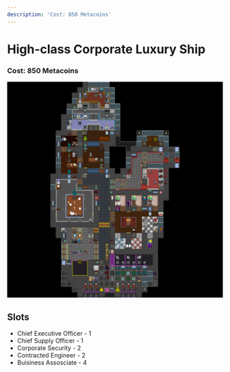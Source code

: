 ```yaml
---
description: 'Cost: 850 Metacoins'
---
```


# High-class Corporate Luxury Ship

### Cost:  850 Metacoins

![](<../.gitbook/assets/image (28) (1).png>)

## Slots

* Chief Executive Officer - 1
* Chief Supply Officer - 1
* Corporate Security - 2
* Contracted Engineer - 2
* Buisiness Assosciate - 4
